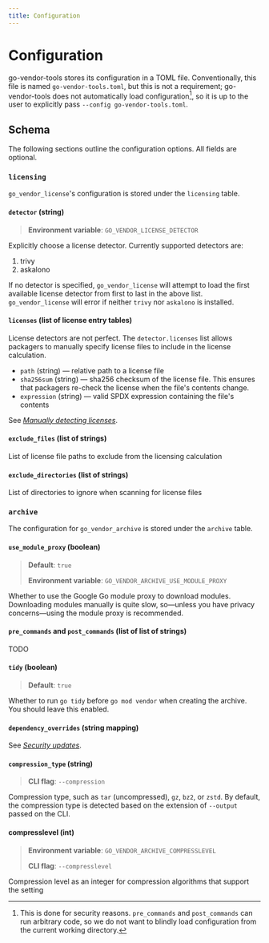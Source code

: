 ```yaml
---
title: Configuration
---
```

<!--
Copyright (C) 2024 Maxwell G <maxwell@gtmx.me>
SPDX-License-Identifier: MIT
-->

# Configuration

go-vendor-tools stores its configuration in a TOML file.
Conventionally, this file is named `go-vendor-tools.toml`,
but this is not a requirement;
go-vendor-tools does not automatically load configuration[^1],
so it is up to the user to explicitly pass `--config go-vendor-tools.toml`.

## Schema

The following sections outline the configuration options.
All fields are optional.

### `licensing`

`go_vendor_license`'s configuration is stored under the `licensing` table.

#### `detector` (string)

> **Environment variable**: `GO_VENDOR_LICENSE_DETECTOR`

Explicitly choose a license detector.
Currently supported detectors are:

1. trivy
2. askalono

If no detector is specified, `go_vendor_license` will attempt to load the first
available license detector from first to last in the above list.
`go_vendor_license` will error if neither `trivy` nor `askalono` is installed.

#### `licenses` (list of license entry tables)

License detectors are not perfect.
The `detector.licenses` list allows packagers to manually specify license files
to include in the license calculation.

- `path` (string) — relative path to a license file
- `sha256sum` (string) — sha256 checksum of the license file.
  This ensures that packagers re-check the license when the file's contents
  change.
- `expression` (string) — valid SPDX expression containing the file's
  contents

See [*Manually detecting licenses*](./scenarios.md#manually-detecting-licenses).

#### `exclude_files` (list of strings)

List of license file paths to exclude from the licensing calculation

#### `exclude_directories` (list of strings)

List of directories to ignore when scanning for license files

### `archive`

The configuration for `go_vendor_archive` is stored under the `archive` table.

#### `use_module_proxy` (boolean)

> **Default**: `true`
>
> **Environment variable**: `GO_VENDOR_ARCHIVE_USE_MODULE_PROXY`

Whether to use the Google Go module proxy to download modules.
Downloading modules manually is quite slow, so—unless you have privacy
concerns—using the module proxy is recommended.

#### `pre_commands` and `post_commands` (list of list of strings)

TODO

#### `tidy` (boolean)

> **Default**: `true`

Whether to run `go tidy` before `go mod vendor` when creating the archive.
You should leave this enabled.

#### `dependency_overrides` (string mapping)

See [*Security updates*](./scenarios.md#security-updates).

#### `compression_type` (string)

> **CLI flag**: `--compression`

Compression type, such as `tar` (uncompressed), `gz`, `bz2`, or `zstd`.
By default, the compression type is detected based on the extension of
`--output` passed on the CLI.

#### compresslevel (int)

> **Environment variable**: `GO_VENDOR_ARCHIVE_COMPRESSLEVEL`
>
> **CLI flag**: `--compresslevel`

Compression level as an integer for compression algorithms that support the
setting

[^1]: This is done for security reasons. `pre_commands` and `post_commands` can
    run arbitrary code, so we do not want to blindly load configuration from
    the current working directory.
